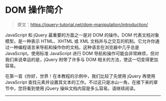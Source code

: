 # DOM 操作简介

> 原文：<https://jquery-tutorial.net/dom-manipulation/introduction/>

JavaScript 和 jQuery 最重要的方面之一是对 DOM 的操作。DOM 代表文档对象模型，是一种表示 HTML、XHTML 或 XML 文档并与之交互的机制。它允许你通过一种编程语言来导航和操作你的文档，这种语言在浏览器中几乎总是 JavaScript。使用标准 JavaScript 进行 DOM 导航和操作可能会非常麻烦，但对我们来说幸运的是，jQuery 附带了许多与 DOM 相关的方法，使这一切变得更加容易。

在第一首《你好，世界！在本教程的示例中，我们比较了先使用 jQuery 再使用 JavaScript 查找元素并设置其文本的工作。不过这只是冰山一角，在接下来的章节中，您将看到使用 jQuery 操纵文档内容是多么容易。请继续阅读。

* * *